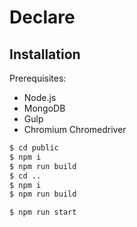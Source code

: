 # Declare

## Installation

Prerequisites:
- Node.js
- MongoDB
- Gulp
- Chromium Chromedriver

```bash
$ cd public
$ npm i
$ npm run build
$ cd ..
$ npm i
$ npm run build

$ npm run start
```
